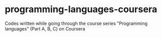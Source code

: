 # programming-languages-coursera
Codes written while going through the course series "Programming languages" (Part A, B, C) on Coursera
